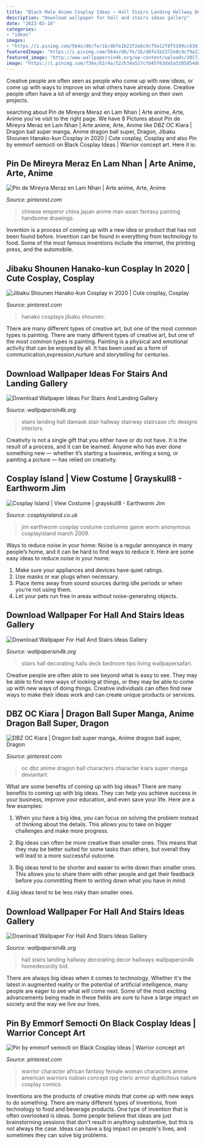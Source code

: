 ```yaml
---
title: "Black Male Anime Cosplay Ideas ~ Hall Stairs Landing Hallway Decorating Decor Hallways Wallpapersin4k Homedecordiy Bid"
description: "Download wallpaper for hall and stairs ideas gallery"
date: "2023-02-16"
categories:
- "ideas"
images:
- "https://i.pinimg.com/564x/d6/fe/1b/d6fe1b2372e8c9cf9a12f0f5109cc63d.jpg"
featuredImage: "https://i.pinimg.com/564x/d6/fe/1b/d6fe1b2372e8c9cf9a12f0f5109cc63d.jpg"
featured_image: "http://www.wallpapersin4k.org/wp-content/uploads/2017/04/Wallpaper-For-Hall-And-Stairs-Ideas-5.jpg"
image: "https://i.pinimg.com/736x/b3/4a/52/b34a527c7d45f63da5a3205854d089ca.jpg"
---
```



Creative people are often seen as people who come up with new ideas, or come up with ways to improve on what others have already done. Creative people often have a lot of energy and they enjoy working on their own projects.

	

		
searching about Pin de Mireyra Meraz en Lam Nhan | Arte anime, Arte, Anime you've visit to the right page. We have 8 Pictures about Pin de Mireyra Meraz en Lam Nhan | Arte anime, Arte, Anime like DBZ OC Kiara | Dragon ball super manga, Anime dragon ball super, Dragon, Jibaku Shounen Hanako-kun Cosplay in 2020 | Cute cosplay, Cosplay and also Pin by emmorf semocti on Black Cosplay Ideas | Warrior concept art. Here it is:
		
    
## Pin De Mireyra Meraz En Lam Nhan | Arte Anime, Arte, Anime

<img loading=lazy src="https://i.pinimg.com/564x/d6/fe/1b/d6fe1b2372e8c9cf9a12f0f5109cc63d.jpg" onerror="this.onerror=null;this.src='https://tse1.mm.bing.net/th?id=OIP.8a7f2BwqXwBBw5kNXAOdcgAAAA&amp;pid=15.1';" alt="Pin de Mireyra Meraz en Lam Nhan | Arte anime, Arte, Anime">

_Source: pinterest.com_

>chinese emperor china japan anime man asian fantasy painting handsome drawings. 

	

Invention is a process of coming up with a new idea or product that has not been found before. Invention can be found in everything from technology to food. Some of the most famous inventions include the internet, the printing press, and the automobile.

    
## Jibaku Shounen Hanako-kun Cosplay In 2020 | Cute Cosplay, Cosplay

<img loading=lazy src="https://i.pinimg.com/736x/45/d1/35/45d135c9cbc5669fa9efdc5252aadd1e.jpg" onerror="this.onerror=null;this.src='https://tse4.mm.bing.net/th?id=OIP.GvNquFXkKE_qH56QjdAXgAHaKW&amp;pid=15.1';" alt="Jibaku Shounen Hanako-kun Cosplay in 2020 | Cute cosplay, Cosplay">

_Source: pinterest.com_

>hanako cosplays jibaku shounen. 

	

There are many different types of creative art, but one of the most common types is painting.
There are many different types of creative art, but one of the most common types is painting. Painting is a physical and emotional activity that can be enjoyed by all. It has been used as a form of communication,expression,nurture and storytelling for centuries.

    
## Download Wallpaper Ideas For Stairs And Landing Gallery

<img loading=lazy src="http://www.wallpapersin4k.org/wp-content/uploads/2017/04/Wallpaper-Ideas-For-Stairs-And-Landing-20.jpg" onerror="this.onerror=null;this.src='https://tse3.mm.bing.net/th?id=OIP.ydOeC9lf-QrJknA8XuuKygHaKx&amp;pid=15.1';" alt="Download Wallpaper Ideas For Stairs And Landing Gallery">

_Source: wallpapersin4k.org_

>stairs landing hall damask stair hallway stairway staircase cfc designs interiors. 

	

Creativity is not a single gift that you either have or do not have. It is the result of a process, and it can be learned. Anyone who has ever done something new — whether it’s starting a business, writing a song, or painting a picture — has relied on creativity.

    
## Cosplay Island | View Costume | Grayskull8 - Earthworm Jim

<img loading=lazy src="https://www.cosplayisland.co.uk/files/costumes/109/8178/jim.jpg" onerror="this.onerror=null;this.src='https://tse2.mm.bing.net/th?id=OIP.f0tYIDfwGyCGQh5wmJadWwHaLH&amp;pid=15.1';" alt="Cosplay Island | View Costume | grayskull8 - Earthworm Jim">

_Source: cosplayisland.co.uk_

>jim earthworm cosplay costume costumes game worm anonymous cosplayisland march 2009. 

	

Ways to reduce noise in your home:
Noise is a regular annoyance in many people’s home, and it can be hard to find ways to reduce it. Here are some easy ideas to reduce noise in your home:
1. Make sure your appliances and devices have quiet ratings.
2. Use masks or ear plugs when necessary.
3. Place items away from sound sources during idle periods or when you’re not using them.
4. Let your pets run free in areas without noise-generating objects.

    
## Download Wallpaper For Hall And Stairs Ideas Gallery

<img loading=lazy src="http://www.wallpapersin4k.org/wp-content/uploads/2017/04/Wallpaper-For-Hall-And-Stairs-Ideas-5.jpg" onerror="this.onerror=null;this.src='https://tse4.mm.bing.net/th?id=OIP.tqmHffp49QYPmv7BQJ1EXQHaLH&amp;pid=15.1';" alt="Download Wallpaper For Hall And Stairs Ideas Gallery">

_Source: wallpapersin4k.org_

>stairs hall decorating halls deck bedroom tips living wallpapersafari. 

	

Creative people are often able to see beyond what is easy to see. They may be able to find new ways of looking at things, or they may be able to come up with new ways of doing things. Creative individuals can often find new ways to make their ideas work and can create unique products or services.

    
## DBZ OC Kiara | Dragon Ball Super Manga, Anime Dragon Ball Super, Dragon

<img loading=lazy src="https://i.pinimg.com/736x/b3/4a/52/b34a527c7d45f63da5a3205854d089ca.jpg" onerror="this.onerror=null;this.src='https://tse2.mm.bing.net/th?id=OIP.zu1nqeRdYeCSV5m_h_ANCQHaNp&amp;pid=15.1';" alt="DBZ OC Kiara | Dragon ball super manga, Anime dragon ball super, Dragon">

_Source: pinterest.com_

>oc dbz anime dragon ball characters character kiara super manga deviantart. 

	

What are some benefits of coming up with big ideas?
There are many benefits to coming up with big ideas. They can help you achieve success in your business, improve your education, and even save your life. Here are a few examples:
1. When you have a big idea, you can focus on solving the problem instead of thinking about the details. This allows you to take on bigger challenges and make more progress.

2. Big ideas can often be more creative than smaller ones. This means that they may be better suited for some tasks than others, but overall they will lead to a more successful outcome.

3. Big ideas tend to be shorter and easier to write down than smaller ones. This allows you to share them with other people and get their feedback before you committing them to writing down what you have in mind.

4.big ideas tend to be less risky than smaller ones.

    
## Download Wallpaper For Hall And Stairs Ideas Gallery

<img loading=lazy src="http://www.wallpapersin4k.org/wp-content/uploads/2017/04/Wallpaper-For-Hall-And-Stairs-Ideas-23.jpg" onerror="this.onerror=null;this.src='https://tse4.mm.bing.net/th?id=OIP.49Gy3pfHP1fAcxoXIfEuDwHaJ4&amp;pid=15.1';" alt="Download Wallpaper For Hall And Stairs Ideas Gallery">

_Source: wallpapersin4k.org_

>hall stairs landing hallway decorating decor hallways wallpapersin4k homedecordiy bid. 

	

There are always big ideas when it comes to technology. Whether it's the latest in augmented reality or the potential of artificial intelligence, many people are eager to see what will come next. Some of the most exciting advancements being made in these fields are sure to have a large impact on society and the way we live our lives.

    
## Pin By Emmorf Semocti On Black Cosplay Ideas | Warrior Concept Art

<img loading=lazy src="https://i.pinimg.com/736x/dd/f3/6b/ddf36b05b29f4b66705946bfb67fea28.jpg" onerror="this.onerror=null;this.src='https://tse4.mm.bing.net/th?id=OIP.HeawWe-hoEsoVs9bF-ZamAHaN4&amp;pid=15.1';" alt="Pin by emmorf semocti on Black Cosplay Ideas | Warrior concept art">

_Source: pinterest.com_

>warrior character african fantasy female woman characters anime american warriors nubian concept rpg cleric armor duplicitous nature cosplay comics. 

	

Inventions are the products of creative minds that come up with new ways to do something. There are many different types of inventions, from technology to food and beverage products. One type of invention that is often overlooked is ideas. Some people believe that ideas are just brainstorming sessions that don't result in anything substantive, but this is not always the case. Ideas can have a big impact on people's lives, and sometimes they can solve big problems.

